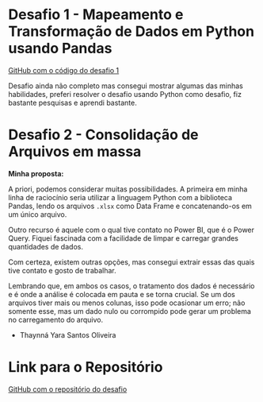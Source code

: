 # Desafio 1 - Mapeamento e Transformação de Dados em Python usando Pandas


[GitHub com o código do desafio 1](https://github.com/thaynnayara/Desafio_InHire/blob/main/etl_Dados.py)

Desafio ainda não completo mas consegui mostrar algumas das minhas habilidades, preferi resolver o desafio usando Python como desafio, fiz bastante pesquisas e aprendi bastante.

# Desafio 2 - Consolidação de Arquivos em massa

**Minha proposta:**

A priori, podemos considerar muitas possibilidades. A primeira em minha linha de raciocínio seria utilizar a linguagem Python com a biblioteca Pandas, lendo os arquivos `.xlsx` como Data Frame e concatenando-os em um único arquivo.

Outro recurso é aquele com o qual tive contato no Power BI, que é o Power Query. Fiquei fascinada com a facilidade de limpar e carregar grandes quantidades de dados.

Com certeza, existem outras opções, mas consegui extrair essas das quais tive contato e gosto de trabalhar.

Lembrando que, em ambos os casos, o tratamento dos dados é necessário e é onde a análise é colocada em pauta e se torna crucial. Se um dos arquivos tiver mais ou menos colunas, isso pode ocasionar um erro; não somente esse, mas um dado nulo ou corrompido pode gerar um problema no carregamento do arquivo.

- Thaynná Yara Santos Oliveira

# Link para o Repositório

[GitHub com o repositório do desafio](https://github.com/thaynnayara/Desafio_InHire)
 
